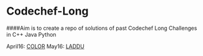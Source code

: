 # Codechef-Long
####Aim is to create a repo of solutions of past Codechef Long Challenges in C++ Java Python 

April16: [COLOR](https://github.com/TuhinKundu/Codechef-Long/blob/master/April16/COLOR.cpp)
May16: [LADDU](https://github.com/TuhinKundu/Codechef-Long/blob/master/May16/LADDU.cpp)
